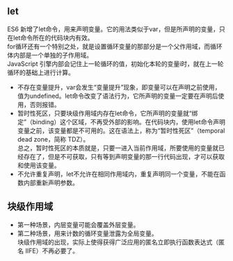 ## let
ES6 新增了let命令，用来声明变量。它的用法类似于var，但是所声明的变量，只在let命令所在的代码块内有效。  
for循环还有一个特别之处，就是设置循环变量的那部分是一个父作用域，而循环体内部是一个单独的子作用域。  
JavaScript 引擎内部会记住上一轮循环的值，初始化本轮的变量i时，就在上一轮循环的基础上进行计算。
* 不存在变量提升，var会发生“变量提升”现象，即变量可以在声明之前使用，值为undefined。let命令改变了语法行为，它所声明的变量一定要在声明后使用，否则报错。  
* 暂时性死区，只要块级作用域内存在let命令，它所声明的变量就“绑定”（binding）这个区域，不再受外部的影响。在代码块内，使用let命令声明变量之前，该变量都是不可用的。这在语法上，称为“暂时性死区”（temporal dead zone，简称 TDZ）。  
总之，暂时性死区的本质就是，只要一进入当前作用域，所要使用的变量就已经存在了，但是不可获取，只有等到声明变量的那一行代码出现，才可以获取和使用该变量。  
* 不允许重复声明，let不允许在相同作用域内，重复声明同一个变量，不能在函数内部重新声明参数。
## 块级作用域
* 第一种场景，内层变量可能会覆盖外层变量。
* 第二种场景，用来计数的循环变量泄露为全局变量。  
块级作用域的出现，实际上使得获得广泛应用的匿名立即执行函数表达式（匿名 IIFE）不再必要了。
